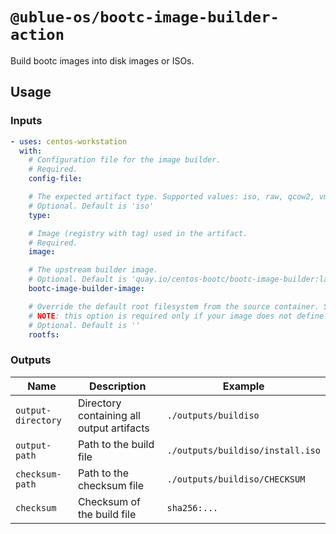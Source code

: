 # `@ublue-os/bootc-image-builder-action`

Build bootc images into disk images or ISOs.

## Usage

### Inputs

```yaml
- uses: centos-workstation
  with:
    # Configuration file for the image builder.
    # Required.
    config-file:

    # The expected artifact type. Supported values: iso, raw, qcow2, vmdk, vdh, ami, gce.
    # Optional. Default is 'iso'
    type:

    # Image (registry with tag) used in the artifact.
    # Required.
    image:

    # The upstream builder image.
    # Optional. Default is 'quay.io/centos-bootc/bootc-image-builder:latest'
    bootc-image-builder-image:

    # Override the default root filesystem from the source container. Supported values: ext4, xfs, btrfs.
    # NOTE: this option is required only if your image does not define a default (e.g. Fedora). See: https://osbuild.org/docs/bootc
    # Optional. Default is ''
    rootfs:
```

### Outputs

| Name | Description | Example |
| - | - | - |
| `output-directory` | Directory containing all output artifacts | `./outputs/buildiso` |
| `output-path` | Path to the build file | `./outputs/buildiso/install.iso` |
| `checksum-path` | Path to the checksum file | `./outputs/buildiso/CHECKSUM` |
| `checksum` | Checksum of the build file | `sha256:...` |
